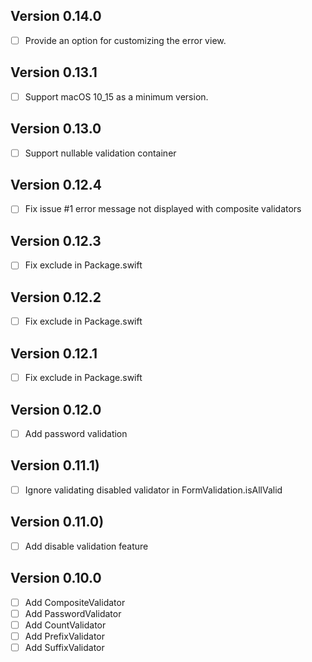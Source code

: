 
## Version 0.14.0

- [ ] Provide an option for customizing the error view.

## Version 0.13.1

- [ ] Support macOS 10_15 as a minimum version.

## Version 0.13.0

- [ ] Support nullable validation container

## Version 0.12.4

- [ ] Fix issue #1 error message not displayed with composite validators

## Version 0.12.3

- [ ] Fix exclude in Package.swift

## Version 0.12.2

- [ ] Fix exclude in Package.swift

## Version 0.12.1

- [ ] Fix exclude in Package.swift

## Version 0.12.0

- [ ] Add password validation

## Version 0.11.1)

- [ ] Ignore validating disabled validator in FormValidation.isAllValid

## Version 0.11.0)

- [ ] Add disable validation feature

## Version 0.10.0

- [ ] Add CompositeValidator
- [ ] Add PasswordValidator
- [ ] Add CountValidator
- [ ] Add PrefixValidator
- [ ] Add SuffixValidator